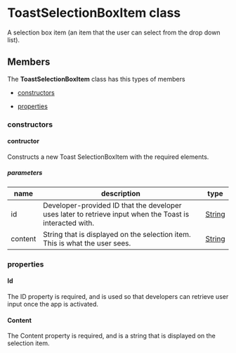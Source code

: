 
# ToastSelectionBoxItem class

A selection box item (an item that the user can select from the drop down list).

## Members

The **ToastSelectionBoxItem** class has this types of members

* [constructors](#constructors)

* [properties](#properties)

### constructors

#### contructor

Constructs a new Toast SelectionBoxItem with the required elements.

##### parameters



| name | description | type || --- | --- | --- || id | Developer-provided ID that the developer uses later to retrieve input when the Toast is interacted with. | [String](https://msdn.microsoft.com/library/windows/apps/System.String) || content | String that is displayed on the selection item. This is what the user sees. | [String](https://msdn.microsoft.com/library/windows/apps/System.String) |
### properties

#### Id

The ID property is required, and is used so that developers can retrieve user input once the app is activated.

#### Content

The Content property is required, and is a string that is displayed on the selection item.

